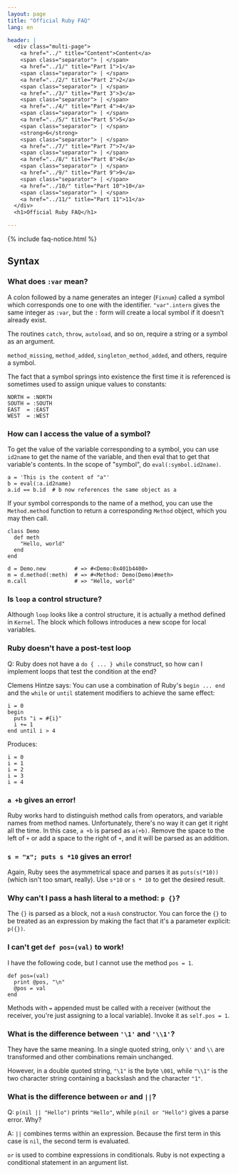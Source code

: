 ```yaml
---
layout: page
title: "Official Ruby FAQ"
lang: en

header: |
  <div class="multi-page">
    <a href="../" title="Content">Content</a>
    <span class="separator"> | </span>
    <a href="../1/" title="Part 1">1</a>
    <span class="separator"> | </span>
    <a href="../2/" title="Part 2">2</a>
    <span class="separator"> | </span>
    <a href="../3/" title="Part 3">3</a>
    <span class="separator"> | </span>
    <a href="../4/" title="Part 4">4</a>
    <span class="separator"> | </span>
    <a href="../5/" title="Part 5">5</a>
    <span class="separator"> | </span>
    <strong>6</strong>
    <span class="separator"> | </span>
    <a href="../7/" title="Part 7">7</a>
    <span class="separator"> | </span>
    <a href="../8/" title="Part 8">8</a>
    <span class="separator"> | </span>
    <a href="../9/" title="Part 9">9</a>
    <span class="separator"> | </span>
    <a href="../10/" title="Part 10">10</a>
    <span class="separator"> | </span>
    <a href="../11/" title="Part 11">11</a>
  </div>
  <h1>Official Ruby FAQ</h1>

---
```


{% include faq-notice.html %}

## Syntax

### What does `:var` mean?

A colon followed by a name generates an integer (`Fixnum`) called a symbol
which corresponds one to one with the identifier. `"var".intern` gives the
same integer as `:var`, but the `:` form will create a local symbol if it
doesn't already exist.

The routines `catch`, `throw`, `autoload`, and so on, require a string or a
symbol as an argument.

`method_missing`, `method_added`, `singleton_method_added`, and others,
require a symbol.

The fact that a symbol springs into existence the first time it is referenced
is sometimes used to assign unique values to constants:

~~~
NORTH = :NORTH
SOUTH = :SOUTH
EAST  = :EAST
WEST  = :WEST
~~~

### How can I access the value of a symbol?

To get the value of the variable corresponding to a symbol, you can use
`id2name` to get the name of the variable, and then eval that to get that
variable's contents. In the scope of "symbol", do `eval(:symbol.id2name)`.

~~~
a = 'This is the content of "a"'
b = eval(:a.id2name)
a.id == b.id  # b now references the same object as a
~~~

If your symbol corresponds to the name of a method, you can use the
`Method.method` function to return a corresponding `Method` object, which
you may then call.

~~~
class Demo
  def meth
    "Hello, world"
  end
end

d = Demo.new         # => #<Demo:0x401b4400>
m = d.method(:meth)  # => #<Method: Demo(Demo)#meth>
m.call               # => "Hello, world"
~~~

### Is `loop` a control structure?

Although `loop` looks like a control structure, it is actually a method
defined in `Kernel`. The block which follows introduces a new scope for
local variables.

### Ruby doesn't have a post-test loop

Q: Ruby does not have a `do { ... } while` construct, so how can I implement
loops that test the condition at the end?

Clemens Hintze says: You can use a combination of Ruby's `begin ... end`
and the `while` or `until` statement modifiers to achieve the same effect:

~~~
i = 0
begin
  puts "i = #{i}"
  i += 1
end until i > 4
~~~

Produces:

~~~
i = 0
i = 1
i = 2
i = 3
i = 4
~~~

### `a +b` gives an error!

Ruby works hard to distinguish method calls from operators, and variable
names from method names. Unfortunately, there's no way it can get it right
all the time. In this case, `a +b` is parsed as `a(+b)`. Remove the space
to the left of `+` or add a space to the right of `+`, and it will be parsed
as an addition.

### `s = "x"; puts s *10` gives an error!

Again, Ruby sees the asymmetrical space and parses it as `puts(s(*10))`
(which isn't too smart, really). Use `s*10` or `s * 10` to get the desired
result.

### Why can't I pass a hash literal to a method: `p {}`?

The `{}` is parsed as a block, not a `Hash` constructor. You can force the
`{}` to be treated as an expression by making the fact that it's a parameter
explicit: `p({})`.

### I can't get `def pos=(val)` to work!

I have the following code, but I cannot use the method `pos = 1`.

~~~
def pos=(val)
  print @pos, "\n"
  @pos = val
end
~~~

Methods with `=` appended must be called with a receiver
(without the receiver, you're just assigning to a local variable).
Invoke it as `self.pos = 1`.

### What is the difference between `'\1'` and `'\\1'`?

They have the same meaning. In a single quoted string, only `\'` and `\\`
are transformed and other combinations remain unchanged.

However, in a double quoted string, `"\1"` is the byte `\001`, while `"\\1"`
is the two character string containing a backslash and the character `"1"`.

### What is the difference between `or` and `||`?

Q: `p(nil || "Hello")` prints `"Hello"`, while `p(nil or "Hello")` gives a
parse error. Why?

A: `||` combines terms within an expression. Because the first term in this
case is `nil`, the second term is evaluated.

`or` is used to combine expressions in conditionals. Ruby is not expecting a
conditional statement in an argument list.
